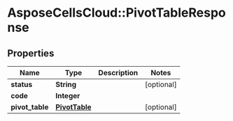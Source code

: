 # AsposeCellsCloud::PivotTableResponse

## Properties
Name | Type | Description | Notes
------------ | ------------- | ------------- | -------------
**status** | **String** |  | [optional] 
**code** | **Integer** |  | 
**pivot_table** | [**PivotTable**](PivotTable.md) |  | [optional] 


